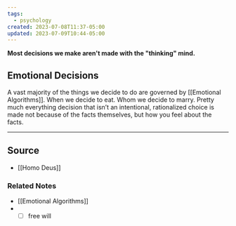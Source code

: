 ```yaml
---
tags:
  - psychology
created: 2023-07-08T11:37-05:00
updated: 2023-07-09T10:44-05:00
---
```

**Most decisions we make aren't made with the "thinking" mind.**

## Emotional Decisions

A vast majority of the things we decide to do are governed by [[Emotional Algorithms]]. When we decide to eat. Whom we decide to marry. Pretty much everything decision that isn’t an intentional, rationalized choice is made not because of the facts themselves, but how you feel about the facts.

---

## Source
- [[Homo Deus]]

### Related Notes
- [[Emotional Algorithms]]
- - [ ]  free will